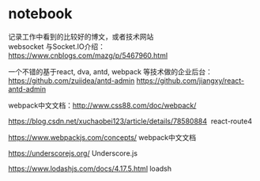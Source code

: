 # notebook

记录工作中看到的比较好的博文，或者技术网站<br/>
websocket 与Socket.IO介绍：https://www.cnblogs.com/mazg/p/5467960.html

一个不错的基于react, dva, antd, webpack 等技术做的企业后台：https://github.com/zuiidea/antd-admin
                                                        https://github.com/jiangxy/react-antd-admin

webpack中文文档：http://www.css88.com/doc/webpack/

https://blog.csdn.net/xuchaobei123/article/details/78580884  react-route4

https://www.webpackjs.com/concepts/ webpack中文文档

https://underscorejs.org/  Underscore.js

https://www.lodashjs.com/docs/4.17.5.html loadsh

